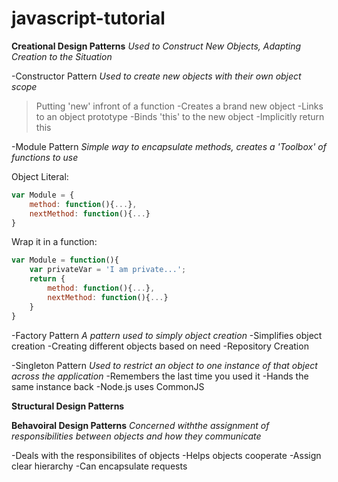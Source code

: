 # javascript-tutorial

**Creational Design Patterns**
*Used to Construct New Objects, Adapting Creation to the Situation*

-Constructor Pattern
*Used to create new objects with their own object scope*

>Putting 'new' infront of a function
-Creates a brand new object
-Links to an object prototype
-Binds 'this' to the new object
-Implicitly return this

-Module Pattern
*Simple way to encapsulate methods, creates a 'Toolbox' of functions to use*

Object Literal:
```javascript
var Module = {
    method: function(){...},
    nextMethod: function(){...}
}
```
Wrap it in a function:
```javascript
var Module = function(){
    var privateVar = 'I am private...';
    return {
        method: function(){...},
        nextMethod: function(){...}
    }
}
```

-Factory Pattern
*A pattern used to simply object creation*
 -Simplifies object creation
 -Creating different objects based on need
 -Repository Creation

-Singleton Pattern
*Used to restrict an object to one instance of that object across the application*
 -Remembers the last time you used it
 -Hands the same instance back
 -Node.js uses CommonJS


**Structural Design Patterns**


**Behavoiral Design Patterns**
*Concerned withthe assignment of responsibilities between objects and how they communicate*

-Deals with the responsibilites of objects
-Helps objects cooperate
-Assign clear hierarchy
-Can encapsulate requests
